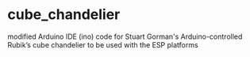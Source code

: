 # cube_chandelier
modified Arduino IDE (ino) code for Stuart Gorman's Arduino-controlled Rubik’s cube chandelier to be used with the ESP platforms
